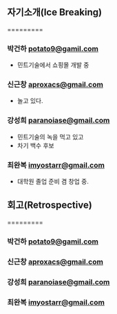 ## 자기소개(Ice Breaking)
=========
### 박건하 potato9@gamil.com
  * 민트기술에서 쇼핑몰 개발 중

### 신근창 aproxacs@gmail.com
  * 놀고 있다.

### 강성희 paranoiase@gmail.com
  * 민트기술의 녹을 먹고 있고
  * 차기 백수 후보

### 최완복 imyostarr@gmail.com
  * 대학원 졸업 준비 겸 창업 중.

## 회고(Retrospective)
=========

### 박건하 potato9@gamil.com

### 신근창 aproxacs@gmail.com

### 강성희 paranoiase@gmail.com

### 최완복 imyostarr@gmail.com
